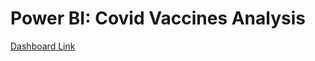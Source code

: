 # Power BI: Covid Vaccines Analysis

[Dashboard Link](https://www.linkedin.com/feed/update/urn:li:activity:6782225542151331840/)
